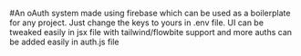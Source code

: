 #An oAuth system made using firebase which can be used as a boilerplate for any project. 
Just change the keys to yours in .env file. 
UI can be tweaked easily in jsx file with tailwind/flowbite support and more auths can be added easily in auth.js file
